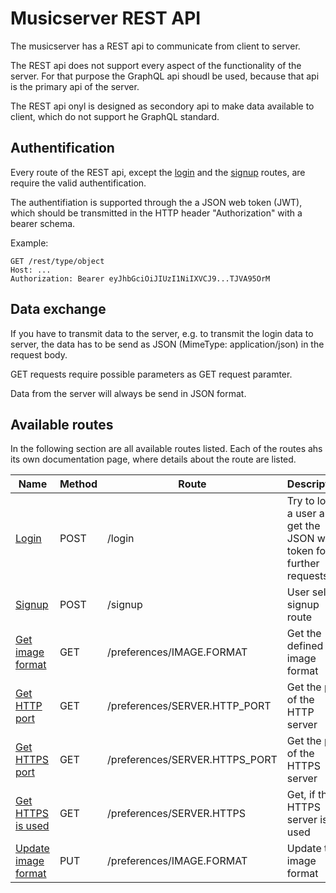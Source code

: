 # Musicserver REST API

The musicserver has a REST api to communicate from client to server.

The REST api does not support every aspect of the functionality of the server. For that purpose the GraphQL api shoudl be used, because that api is the primary api of the server.

The REST api onyl is designed as secondory api to make data available to client, which do not support he GraphQL standard.


## Authentification

Every route of the REST api, except the [login](./routes/login.md) and the [signup](./routes/routes.md) routes, are require the valid authentification.

The authentifiation is supported through the a JSON web token (JWT), which should be transmitted in the HTTP header "Authorization" with a bearer schema.

Example:
```
GET /rest/type/object
Host: ...
Authorization: Bearer eyJhbGciOiJIUzI1NiIXVCJ9...TJVA95OrM
```

## Data exchange

If you have to transmit data to the server, e.g. to transmit the login data to server, the data has to be send as JSON (MimeType: application/json) in the request body.

GET requests require possible parameters as GET request paramter.

Data from the server will always be send in JSON format.


## Available routes

In the following section are all available routes listed. Each of the routes ahs its own documentation page, where details about the route are listed.

| Name | Method | Route | Description |
| --- | --- | --- | --- |
| [Login](./routes/login.md) | POST | /login | Try to login a user and get the JSON web token for further requests |
| [Signup](./routes/signup.md) | POST | /signup | User self signup route |
| [Get image format](./routes/preferences/getImageFormat.md) | GET | /preferences/IMAGE.FORMAT | Get the defined image format |
| [Get HTTP port](./routes/preferences/getHttpPort.md) | GET | /preferences/SERVER.HTTP_PORT | Get the port of the HTTP server |
| [Get HTTPS port](./routes/preferences/getHttpsPort.md) | GET | /preferences/SERVER.HTTPS_PORT | Get the port of the HTTPS server |
| [Get HTTPS is used](./routes/preferences/getUseHttps.md) | GET | /preferences/SERVER.HTTPS | Get, if the HTTPS server is used |
| [Update image format](./routes/preferences/putImageFormat.md) | PUT | /preferences/IMAGE.FORMAT | Update the image format |
